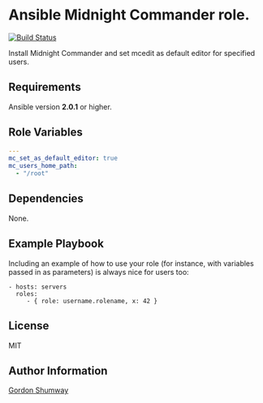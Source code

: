 Ansible Midnight Commander role.
=========
[![Build Status](https://travis-ci.org/spitfast/ansible-mc-role.svg?branch=master)](https://travis-ci.org/spitfast/ansible-mc-role)

Install Midnight Commander and set mcedit as default editor for specified users.

Requirements
------------
Ansible version **2.0.1** or higher.

Role Variables
--------------
```yml
---
mc_set_as_default_editor: true
mc_users_home_path:
  - "/root"
```

Dependencies
------------
None.

Example Playbook
----------------
Including an example of how to use your role (for instance, with variables passed in as parameters) is always nice for users too:

    - hosts: servers
      roles:
         - { role: username.rolename, x: 42 }

License
-------
MIT

Author Information
------------------

[Gordon Shumway](https://github.com/spitfast/)
